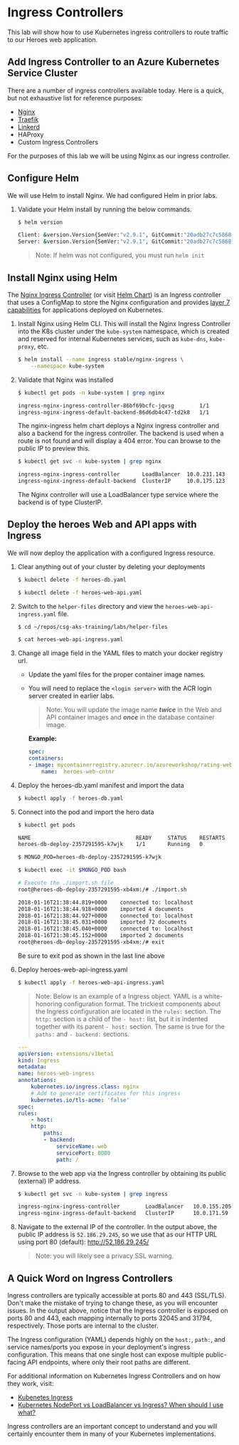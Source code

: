 # Ingress Controllers

This lab will show how to use Kubernetes ingress controllers to route traffic to our Heroes web application.

## Add Ingress Controller to an Azure Kubernetes Service Cluster

There are a number of ingress controllers available today. Here is a quick, but not exhaustive list for reference purposes:

* [Nginx](https://github.com/kubernetes/ingress-nginx)
* [Traefik](https://traefik.io/)
* [Linkerd](https://linkerd.io/)
* HAProxy
* Custom Ingress Controllers

For the purposes of this lab we will be using Nginx as our ingress controller.

## Configure Helm

We will use Helm to install Nginx. We had configured Helm in prior labs.

1. Validate your Helm install by running the below commands.

    ``` bash
    $ helm version

    Client: &version.Version{SemVer:"v2.9.1", GitCommit:"20adb27c7c5868466912eebdf6664e7390ebe710", GitTreeState:"clean"}
    Server: &version.Version{SemVer:"v2.9.1", GitCommit:"20adb27c7c5868466912eebdf6664e7390ebe710", GitTreeState:"clean"}
    ```

    > Note: If helm was not configured, you must run `helm init`

## Install Nginx using Helm

The [Nginx Ingress Controller](https://kubernetes.github.io/ingress-nginx/) (or visit [Helm Chart](https://github.com/kubernetes/charts/tree/master/stable/nginx-ingress)) is an Ingress controller that uses a ConfigMap to store the Nginx configuration and provides [layer 7 capabilities](https://en.wikipedia.org/wiki/OSI_model) for applications deployed on Kubernetes.

1. Install Nginx using Helm CLI. This will install the Nginx Ingress Controller into the K8s cluster under the `kube-system` namespace, which is created and reserved for internal Kubernetes services, such as `kube-dns`, `kube-proxy`, etc.  

    ``` bash
    $ helm install --name ingress stable/nginx-ingress \
        --namespace kube-system
    ```

2. Validate that Nginx was installed

    ``` bash
    $ kubectl get pods -n kube-system | grep nginx

    ingress-nginx-ingress-controller-86bf69bcfc-jqvsg        1/1       Running   0          1d
    ingress-nginx-ingress-default-backend-86d6db4c47-td2k8   1/1       Running   0          1d
    ```

    The nginx-ingress helm chart deploys a Nginx ingress controller and also a backend for the ingress controller. The backend is used when a route is not found and will display a 404 error. You can browse to the public IP to preview this.

    ``` bash
    $ kubectl get svc -n kube-system | grep nginx

    ingress-nginx-ingress-controller       LoadBalancer  10.0.231.143  52.173.190.190  80:30910/TCP,443:30480/TCP  1d
    ingress-nginx-ingress-default-backend  ClusterIP     10.0.175.123  <none>          80/TCP                      1d
    ```

    The Nginx controller will use a LoadBalancer type service where the backend is of type ClusterIP.

## Deploy the heroes Web and API apps with Ingress

We will now deploy the application with a configured Ingress resource.

1. Clear anything out of your cluster by deleting your deployments

    ```bash
    $ kubectl delete -f heroes-db.yaml

    $ kubectl delete -f heroes-web-api.yaml
    ```

2. Switch to the `helper-files` directory and view the
   `heroes-web-api-ingress.yaml` file.

    ``` bash
    $ cd ~/repos/csg-aks-training/labs/helper-files

    $ cat heroes-web-api-ingress.yaml
    ```

3. Change all image field in the YAML files to match your docker registry url.

    * Update the yaml files for the proper container image names.
    * You will need to replace the `<login server>` with the ACR login server created in earlier labs.
        > Note: You will update the image name ***twice*** in the Web and API container images and ***once*** in the database container image.

        **Example:**

        ```yaml
        spec:
        containers:
        - image: mycontainerregistry.azurecr.io/azureworkshop/rating-web:v1
            name:  heroes-web-cntnr
        ```

4. Deploy the heroes-db.yaml manifest and import the data

    ``` bash
    $ kubectl apply -f heroes-db.yaml
    ```

5. Connect into the pod and import the hero data

    ```bash
    $ kubectl get pods

    NAME                                 READY     STATUS    RESTARTS   AGE
    heroes-db-deploy-2357291595-k7wjk    1/1       Running   0          3m

    $ MONGO_POD=heroes-db-deploy-2357291595-k7wjk

    $ kubectl exec -it $MONGO_POD bash

    # Execute the ./import.sh file
    root@heroes-db-deploy-2357291595-xb4xm:/# ./import.sh

    2018-01-16T21:38:44.819+0000	connected to: localhost
    2018-01-16T21:38:44.918+0000	imported 4 documents
    2018-01-16T21:38:44.927+0000	connected to: localhost
    2018-01-16T21:38:45.031+0000	imported 72 documents
    2018-01-16T21:38:45.040+0000	connected to: localhost
    2018-01-16T21:38:45.152+0000	imported 2 documents
    root@heroes-db-deploy-2357291595-xb4xm:/# exit
    ```

    Be sure to exit pod as shown in the last line above

6. Deploy heroes-web-api-ingress.yaml

    ``` bash
    $ kubectl apply -f heroes-web-api-ingress.yaml
    ```

    > Note: Below is an example of a Ingress object. YAML is a white-honoring configuration format. The trickiest components about the Ingress configuration are located in the `rules:` section. The `http:` section is a child of the `- host:` list, but it is indented together with its parent `- host:` section. The same is true for the `paths:` and `- backend:` sections.

    ```yaml
    ---
    apiVersion: extensions/v1beta1
    kind: Ingress
    metadata:
    name: heroes-web-ingress
    annotations:
        kubernetes.io/ingress.class: nginx
        # Add to generate certificates for this ingress
        kubernetes.io/tls-acme: 'false'
    spec:
    rules:
        - host:
        http:
            paths:
            - backend:
                serviceName: web
                servicePort: 8080
                path: /
    ```

7. Browse to the web app via the Ingress controller by obtaining its public (external) IP address.

    ```bash
    $ kubectl get svc -n kube-system | grep ingress

    ingress-nginx-ingress-controller        LoadBalancer   10.0.155.205   52.186.29.245   80:32045/TCP,443:31794/TCP   2h
    ingress-nginx-ingress-default-backend   ClusterIP      10.0.171.59    <none>          80/TCP                       2h
    ```

8. Navigate to the external IP of the controller. In the output above, the public IP address is `52.186.29.245`, so we use that as our HTTP URL using port 80 (default): http://52.186.29.245/

    > Note: you will likely see a privacy SSL warning.

## A Quick Word on Ingress Controllers

Ingress controllers are typically accessible at ports 80 and 443 (SSL/TLS). Don't make the mistake of trying to change these, as you will encounter issues. In the output above, notice that the Ingress controller is exposed on ports 80 and 443, each mapping internally to ports 32045 and 31794, respectively. Those ports are internal to the cluster.

The Ingress configuration (YAML) depends highly on the `host:`, `path:`, and service names/ports you expose in your deployment's ingress configuration. This means that one single host can expose multiple public-facing API endpoints, where only their root paths are different.

For additional information on Kubernetes Ingress Controllers and on how they work, visit:

* [Kubenetes Ingress](https://kubernetes.io/docs/concepts/services-networking/ingress/)
* [Kubernetes NodePort vs LoadBalancer vs Ingress? When should I use what?](https://medium.com/google-cloud/kubernetes-nodeport-vs-loadbalancer-vs-ingress-when-should-i-use-what-922f010849e0)

 Ingress controllers are an important concept to understand and you will certainly encounter them in many of your Kubernetes implementations.

